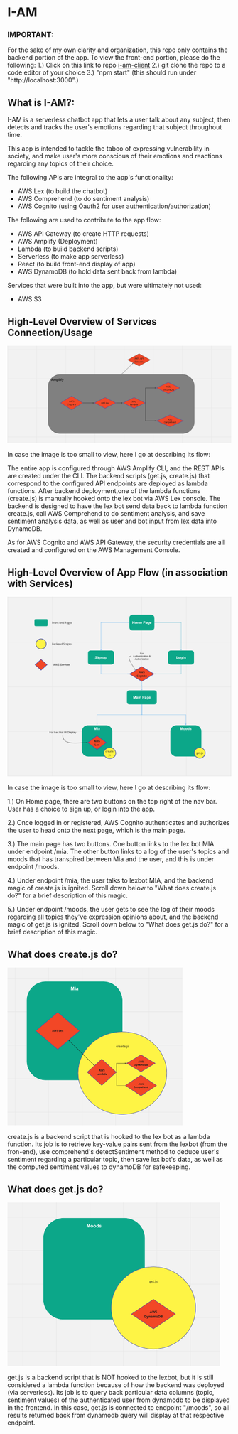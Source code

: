 # I-AM

### **IMPORTANT:** 
For the sake of my own clarity and organization, this repo only contains the backend portion of the app. 
To view the front-end portion, please do the following:
1.) Click on this link to repo [i-am-client](https://github.com/AllergictoCrustaceans/i-am-client) 
2.) git clone the repo to a code editor of your choice
3.) "npm start" (this should run under "http://localhost:3000".) 


## **What is I-AM?:**
I-AM is a serverless chatbot app that lets a user talk about any subject, then detects and tracks the user's emotions regarding that subject throughout time. 

This app is intended to tackle the taboo of expressing vulnerability in society, and make user's more conscious of their emotions and reactions regarding any topics of their choice. 


The following APIs are integral to the app's functionality: 
- AWS Lex (to build the chatbot)
- AWS Comprehend (to do sentiment analysis)
- AWS Cognito (using Oauth2 for user authentication/authorization)

The following are used to contribute to the app flow:
- AWS API Gateway (to create HTTP requests)
- AWS Amplify (Deployment)
- Lambda (to build backend scripts)
- Serverless (to make app serverless)
- React (to build front-end display of app)
- AWS DynamoDB (to hold data sent back from lambda)

Services that were built into the app, but were ultimately not used:
- AWS S3



## **High-Level Overview of Services Connection/Usage**
![Image of AWS Services connection with each other](servicesFlow.png)

In case the image is too small to view, here I go at describing its flow: 

The entire app is configured through AWS Amplify CLI, and the REST APIs are created under the CLI. The backend scripts (get.js, create.js) that correspond to the configured API endpoints are deployed as lambda functions. After backend deployment,one of the lambda functions (create.js) is manually hooked onto the lex bot via AWS Lex console. The backend is designed to have the lex bot send data back to lambda function create.js, call AWS Comprehend to do sentiment analysis, and save sentiment analysis data, as well as user and bot input from lex data into DynamoDB. 

As for AWS Cognito and AWS API Gateway, the security credentials are all created and configured on the AWS Management Console. 


## **High-Level Overview of App Flow (in association with Services)**
![Image of high-level overview of app flow](appFlow.png)

In case the image is too small to view, here I go at describing its flow:

1.) On Home page, there are two buttons on the top right of the nav bar. User has a choice to sign up, or login into the app. 

2.) Once logged in or registered, AWS Cognito authenticates and authorizes the user to head onto the next page, which is the main page. 

3.) The main page has two buttons. One button links to the lex bot MIA under endpoint /mia. The other button links to a log of the user's topics and moods that has transpired between Mia and the user, and this is under endpoint /moods. 

4.) Under endpoint /mia, the user talks to lexbot MIA, and the backend magic of create.js is ignited. Scroll down below to "What does create.js do?" for a brief description of this magic. 

5.) Under endpoint /moods, the user gets to see the log of their moods regarding all topics they've expression opinions about, and the backend magic of get.js is ignited. Scroll down below to "What does get.js do?" for a brief description of this magic.

## **What does create.js do?**
![Image of what create.js does as a backend script](createFlow.png)

create.js is a backend script that is hooked to the lex bot as a lambda function. Its job is to retrieve key-value pairs sent from the lexbot (from the fron-end), use comprehend's detectSentiment method to deduce user's sentiment regarding a particular topic, then save lex bot's data, as well as the computed sentiment values to dynamoDB for safekeeping. 

## **What does get.js do?** 
![Image of what get-js does as a backend script](getFlow.png)

get.js is a backend script that is NOT hooked to the lexbot, but it is still considered a lambda function because of how the backend was deployed (via serverless). Its job is to query back particular data columns (topic, sentiment values) of the authenticated user from dynamodb to be displayed in the frontend. In this case, get.js is connected to endpoint "/moods", so all results returned back from dynamodb query will display at that respective endpoint. 
